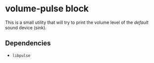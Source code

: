 # volume-pulse block

This is a small utility that will try to print the volume level of the _default_ sound device (sink).

## Dependencies

- `libpulse`
